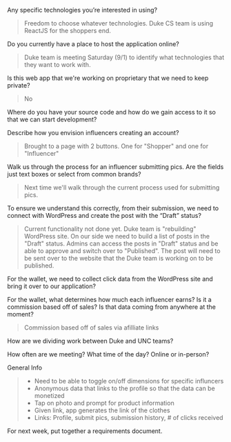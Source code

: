 Any specific technologies you’re interested in using?
> Freedom to choose whatever technologies. Duke CS team is using ReactJS for the shoppers end.

Do you currently have a place to host the application online?
> Duke team is meeting Saturday (9/1) to identify what technologies that they want to work with.

Is this web app that we're working on proprietary that we need to keep private?
> No

Where do you have your source code and how do we gain access to it so that we can start development?

Describe how you envision influencers creating an account?
> Brought to a page with 2 buttons. One for "Shopper" and one for "Influencer"

Walk us through the process for an influencer submitting pics. Are the fields just text boxes or select from common brands?
> Next time we'll walk through the current process used for submitting pics.

To ensure we understand this correctly, from their submission, we need to connect with WordPress and create the post with the “Draft” status?
> Current functionality not done yet. Duke team is "rebuilding" WordPress site. On our side we need to build a list of posts in the "Draft" status. Admins can access the posts in "Draft" status and be able to approve and switch over to "Published". The post will need to be sent over to the website that the Duke team is working on to be published.

For the wallet, we need to collect click data from the WordPress site and bring it over to our application?

For the wallet, what determines how much each influencer earns? Is it a commission based off of sales? Is that data coming from anywhere at the moment?
> Commission based off of sales via afilliate links

How are we dividing work between Duke and UNC teams?

How often are we meeting? What time of the day? Online or in-person?

General Info
> * Need to be able to toggle on/off dimensions for specific influncers
> * Anonymous data that links to the profile so that the data can be monetized
> * Tap on photo and prompt for product information
> * Given link, app generates the link of the clothes
> * Links: Profile, submit pics, submission history, # of clicks received

For next week, put together a requirements document.
